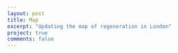 ```yaml
---
layout: post
title: Map
excerpt: "Updating the map of regeneration in London"
project: true
comments: false
---
```

